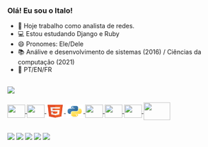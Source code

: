 ### Olá! Eu sou o Italo! 

- 🔭 Hoje trabalho como analista de redes. 
- 💻 Estou estudando Django e Ruby
- 😄 Pronomes: Ele/Dele <br>
- 📚 Análive e desenvolvimento de sistemas (2016) / Ciências da computação (2021)
- 📏 PT/EN/FR
 
##
<div align="centerleft">
  <a href="https://github.com/newitalo">
  <img height="180em" src="https://github-readme-stats.vercel.app/api?username=newitalo&show_icons=true&theme=dark&include_all_commits=true&count_private=true"/>
    
  <!-- <img height="180em" src="https://github-readme-stats.vercel.app/api/top-langs/?username=newitalo&layout=compact&langs_count=7&theme=dark"/> -->

</div>
  
 
<div style="display: inline_block"><br>
   
 <img align="center" height="30" width="40" src="https://cdn.jsdelivr.net/gh/devicons/devicon/icons/photoshop/photoshop-line.svg">
 <img align="center" height="30" width="40" src="https://cdn.jsdelivr.net/gh/devicons/devicon/icons/c/c-line.svg">
 <img align="center" height="30" width="40" src="https://raw.githubusercontent.com/devicons/devicon/master/icons/html5/html5-original.svg">
 <img align="center" height="30" width="40" src="https://raw.githubusercontent.com/devicons/devicon/master/icons/python/python-original.svg">
 <img align="center" height="30" width="40" src="https://cdn.jsdelivr.net/gh/devicons/devicon/icons/pycharm/pycharm-original.svg">
 <img align="center" height="30" width="40" src="https://cdn.jsdelivr.net/gh/devicons/devicon/icons/ubuntu/ubuntu-plain.svg">
 <img align="center" height="30" width="40" src="https://cdn.jsdelivr.net/gh/devicons/devicon/icons/msdos/msdos-original.svg">
 <img align="center" height="40" width="60" src="https://cdn.jsdelivr.net/gh/devicons/devicon/icons/arduino/arduino-original.svg">
  
 </div>
  
  
##  
<div> 
  <a href = "mailto:newitalo20@gmail.com"><img src="https://img.shields.io/badge/-Gmail-%23333?style=for-the-badge&logo=gmail&logoColor=white" target="_blank"></a>
  <a href="https://www.linkedin.com/in/italo-matheus-969652220/" target="_blank"><img src="https://img.shields.io/badge/-LinkedIn-%230077B5?style=for-the-badge&logo=linkedin&logoColor=white" target="_blank"></a> 
  <a href="https://discord.gg/tUV8SC9CBZ" target="_blank"><img src="https://img.shields.io/badge/Discord-7289DA?style=for-the-badge&logo=discord&logoColor=white" target="_blank"></a>
   <a href="https://www.twitch.tv/xdthanatosx" target="_blank"><img src="https://img.shields.io/badge/Twitch-9146FF?style=for-the-badge&logo=twitch&logoColor=white" target="_blank"></a>  
    <a href="https://instagram.com/italomaya" target="_blank"><img src="https://img.shields.io/badge/-Instagram-%23E4405F?style=for-the-badge&logo=instagram&logoColor=white" target="_blank"></a>

  
  


  
  

  
  
  
  
